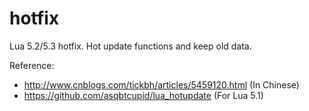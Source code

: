 # hotfix
Lua 5.2/5.3 hotfix. Hot update functions and keep old data.

Reference:
* http://www.cnblogs.com/tickbh/articles/5459120.html (In Chinese)
* https://github.com/asqbtcupid/lua_hotupdate (For Lua 5.1)
